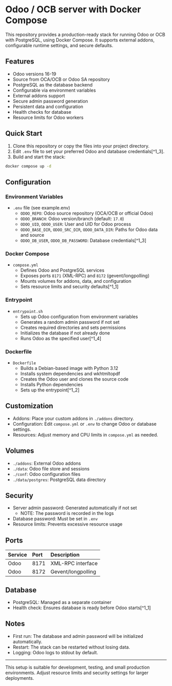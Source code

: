 # Odoo / OCB server with Docker Compose

This repository provides a production-ready stack for running Odoo or OCB with PostgreSQL, using Docker Compose. It supports external addons, configurable runtime settings, and secure defaults.

## Features

- Odoo versions 16-19
- Source from OCA/OCB or Odoo SA repository
- PostgreSQL as the database backend
- Configurable via environment variables
- External addons support
- Secure admin password generation
- Persistent data and configuration
- Health checks for database
- Resource limits for Odoo workers


## Quick Start

1. Clone this repository or copy the files into your project directory.
2. Edit `.env` file to set your preferred Odoo and database credentials[^1_3].
3. Build and start the stack:

```bash
docker compose up -d
```


## Configuration

### Environment Variables

- `.env` file (see example.env)
    - `ODOO_REPO`: Odoo source repository (OCA/OCB or official Odoo)
    - `ODOO_BRANCH`: Odoo version/branch (default: `17.0`)
    - `ODOO_UID`, `ODOO_USER`: User and UID for Odoo process
    - `ODOO_BASE_DIR`, `ODOO_SRC_DIR`, `ODOO_DATA_DIR`: Paths for Odoo data and source
    - `ODOO_DB_USER`, `ODOO_DB_PASSWORD`: Database credentials[^1_3]

### Docker Compose

- `compose.yml`
    - Defines Odoo and PostgreSQL services
    - Exposes ports `8171` (XML-RPC) and `8172` (gevent/longpolling)
    - Mounts volumes for addons, data, and configuration
    - Sets resource limits and security defaults[^1_1]


### Entrypoint

- `entrypoint.sh`
    - Sets up Odoo configuration from environment variables
    - Generates a random admin password if not set
    - Creates required directories and sets permissions
    - Initializes the database if not already done
    - Runs Odoo as the specified user[^1_4]


### Dockerfile

- `Dockerfile`
    - Builds a Debian-based image with Python 3.12
    - Installs system dependencies and wkhtmltopdf
    - Creates the Odoo user and clones the source code
    - Installs Python dependencies
    - Sets up the entrypoint[^1_2]


## Customization

- Addons: Place your custom addons in `./addons` directory.
- Configuration: Edit `compose.yml` or `.env` to change Odoo or database settings.
- Resources: Adjust memory and CPU limits in `compose.yml` as needed.


## Volumes

- `./addons`: External Odoo addons
- `./data`: Odoo file store and sessions
- `./conf`: Odoo configuration files
- `./data/postgres`: PostgreSQL data directory


## Security

- Server admin password: Generated automatically if not set
  - NOTE: The password is recorded in the logs
- Database password: Must be set in `.env`
- Resource limits: Prevents excessive resource usage


## Ports

| Service | Port | Description |
| :-- | :-- | :-- |
| Odoo | 8171 | XML-RPC interface |
| Odoo | 8172 | Gevent/longpolling |

## Database

- PostgreSQL: Managed as a separate container
- Health check: Ensures database is ready before Odoo starts[^1_1]


## Notes

- First run: The database and admin password will be initialized automatically.
- Restart: The stack can be restarted without losing data.
- Logging: Odoo logs to stdout by default.

---

This setup is suitable for development, testing, and small production environments. Adjust resource limits and security settings for larger deployments.
